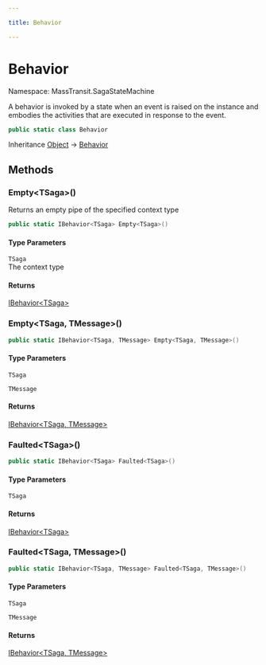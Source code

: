 ```yaml
---

title: Behavior

---
```


# Behavior

Namespace: MassTransit.SagaStateMachine

A behavior is invoked by a state when an event is raised on the instance and embodies
 the activities that are executed in response to the event.

```csharp
public static class Behavior
```

Inheritance [Object](https://learn.microsoft.com/en-us/dotnet/api/system.object) → [Behavior](../masstransit-sagastatemachine/behavior)

## Methods

### **Empty\<TSaga\>()**

Returns an empty pipe of the specified context type

```csharp
public static IBehavior<TSaga> Empty<TSaga>()
```

#### Type Parameters

`TSaga`<br/>
The context type

#### Returns

[IBehavior\<TSaga\>](../../masstransit-abstractions/masstransit/ibehavior-1)<br/>

### **Empty\<TSaga, TMessage\>()**

```csharp
public static IBehavior<TSaga, TMessage> Empty<TSaga, TMessage>()
```

#### Type Parameters

`TSaga`<br/>

`TMessage`<br/>

#### Returns

[IBehavior\<TSaga, TMessage\>](../../masstransit-abstractions/masstransit/ibehavior-2)<br/>

### **Faulted\<TSaga\>()**

```csharp
public static IBehavior<TSaga> Faulted<TSaga>()
```

#### Type Parameters

`TSaga`<br/>

#### Returns

[IBehavior\<TSaga\>](../../masstransit-abstractions/masstransit/ibehavior-1)<br/>

### **Faulted\<TSaga, TMessage\>()**

```csharp
public static IBehavior<TSaga, TMessage> Faulted<TSaga, TMessage>()
```

#### Type Parameters

`TSaga`<br/>

`TMessage`<br/>

#### Returns

[IBehavior\<TSaga, TMessage\>](../../masstransit-abstractions/masstransit/ibehavior-2)<br/>
